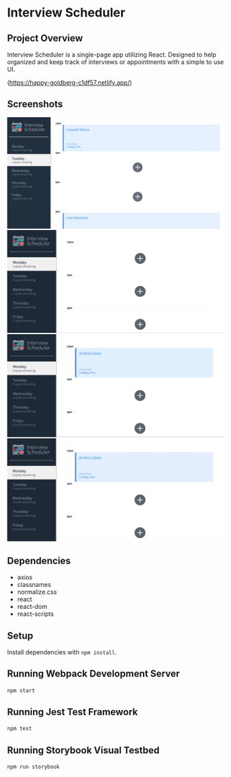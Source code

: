 # Interview Scheduler

## Project Overview
Interview Scheduler is a single-page app utilizing React. Designed to help organized and keep track of interviews or appointments with a simple to use UI. 

(https://happy-goldberg-c1df57.netlify.app/)

## Screenshots
!["Main Page"](https://github.com/Avery-Nguyen/scheduler/blob/master/docs/Main-Page.png?raw=true)
!["Create Inteview"](https://github.com/Avery-Nguyen/scheduler/blob/master/docs/create.gif?raw=true)
!["Edit Inteview"](https://github.com/Avery-Nguyen/scheduler/blob/master/docs/edit.gif?raw=true)
!["Delete Inteview"](https://github.com/Avery-Nguyen/scheduler/blob/master/docs/delete.gif?raw=true)

## Dependencies
- axios
- classnames
- normalize.css
- react
- react-dom
- react-scripts

## Setup

Install dependencies with `npm install`.

## Running Webpack Development Server

```sh
npm start
```

## Running Jest Test Framework

```sh
npm test
```

## Running Storybook Visual Testbed

```sh
npm run storybook
```
